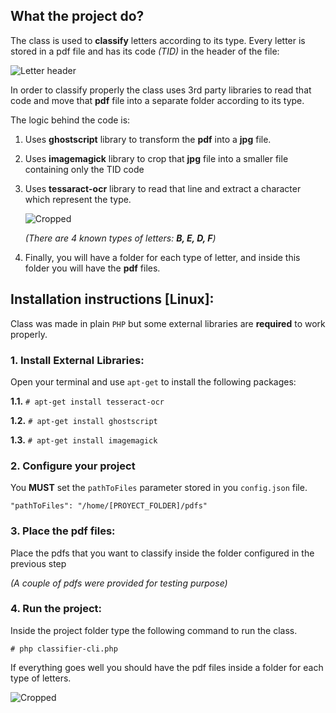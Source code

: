 ## What the project do? ##

The class is used to **classify** letters according to its type. Every letter is stored in a pdf file and has its code _(TID)_ in the header of the file:

![Letter header](https://s3-us-west-2.amazonaws.com/joelmora.s3/letter-header.png)

In order to classify properly the class uses 3rd party libraries to read that code and move that **pdf** file into a separate folder according to its type.

The logic behind the code is:

1. Uses **ghostscript** library to transform the **pdf** into a **jpg** file.

2. Uses **imagemagick** library to crop that **jpg** file into a smaller file containing only the TID code

3. Uses **tessaract-ocr** library to read that line and extract a character which represent the type.

    ![Cropped](https://s3-us-west-2.amazonaws.com/joelmora.s3/cropped.jpg)

    _(There are 4 known types of letters: **B, E, D, F**)_

4. Finally, you will have a folder for each type of letter, and inside this folder you will have the **pdf** files.


## Installation instructions [Linux]: ##

Class was made in plain `PHP` but some external libraries are **required** to work properly.

### 1. Install External Libraries: ###

Open your terminal and use `apt-get` to install the following packages:


**1.1.** `# apt-get install tesseract-ocr`

**1.2.** `# apt-get install ghostscript`

**1.3.** `# apt-get install imagemagick`



### 2.  Configure your project ###

You **MUST** set the `pathToFiles` parameter stored in you `config.json` file.

```
"pathToFiles": "/home/[PROYECT_FOLDER]/pdfs"
```

### 3.  Place the pdf files: ###

Place the pdfs that you want to classify inside the folder configured in the previous step

_(A couple of pdfs were provided for testing purpose)_

### 4.  Run the project: ###

Inside the project folder type the following command to run the class.

`# php classifier-cli.php`

If everything goes well you should have the pdf files inside a folder for each type of letters.

![Cropped](https://s3-us-west-2.amazonaws.com/joelmora.s3/final-folders.png)

